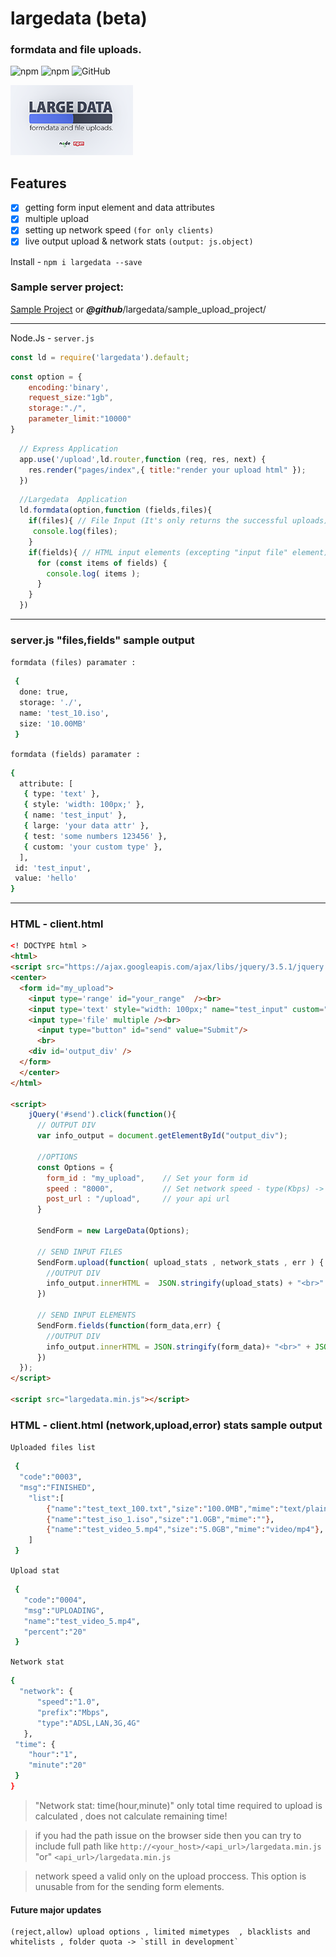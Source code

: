 # largedata (beta)
### formdata and file uploads.
![npm](https://img.shields.io/npm/v/largedata.svg?style=flat) ![npm](https://img.shields.io/npm/dt/largedata) ![GitHub](https://img.shields.io/github/license/mashape/apistatus.svg)

![logo](https://github.com/Nodeclient/largedata/blob/master/image.png)

## Features
- [x] getting form input element and data attributes
- [x] multiple upload
- [x] setting up network speed `(for only clients)`
- [x] live output upload & network stats `(output: js.object)`

Install - ```npm i largedata --save```

### Sample server project:
[Sample Project](https://git.io/JJUck) or ***@github***/largedata/sample_upload_project/

---
Node.Js -  ```server.js```

```javascript
const ld = require('largedata').default;
```
```javascript
const option = { 
    encoding:'binary', 
    request_size:"1gb",
    storage:"./", 
    parameter_limit:"10000" 
}
```

```javascript
  // Express Application
  app.use('/upload',ld.router,function (req, res, next) {
    res.render("pages/index",{ title:"render your upload html" });
  }) 
```

```javascript
  //Largedata  Application
  ld.formdata(option,function (fields,files){
    if(files){ // File Input (It's only returns the successful uploads)
     console.log(files);
    }
    if(fields){ // HTML input elements (excepting "input file" element)
      for (const items of fields) {
        console.log( items );
      }
    }
  })
```
---
### server.js "files,fields" sample output
`formdata (files) paramater :`
```bash
 {
  done: true,
  storage: './',
  name: 'test_10.iso',
  size: '10.00MB'
 }
```

`formdata (fields) paramater :`
```bash
{
  attribute: [
   { type: 'text' },
   { style: 'width: 100px;' },
   { name: 'test_input' },
   { large: 'your data attr' },
   { test: 'some numbers 123456' },
   { custom: 'your custom type' },
  ],
 id: 'test_input',
 value: 'hello'
}
```
---

### HTML - client.html
```html
<! DOCTYPE html >
<html>
<script src="https://ajax.googleapis.com/ajax/libs/jquery/3.5.1/jquery.min.js"></script>
<center>
  <form id="my_upload">
    <input type='range' id="your_range"  /><br>
    <input type='text' style="width: 100px;" name="test_input" custom="your custom type" data-large="your data attr" data-test="some numbers 123456" /><br>
    <input type='file' multiple /><br>
      <input type="button" id="send" value="Submit"/>
      <br>
    <div id='output_div' />
  </form>
  </center>
</html>

<script>
    jQuery('#send').click(function(){
      // OUTPUT DIV
      var info_output = document.getElementById("output_div");
    
      //OPTIONS
      const Options = {
        form_id : "my_upload",    // Set your form id
        speed : "8000",           // Set network speed - type(Kbps) -> 1000Kbps = 1Mbps
        post_url : "/upload",     // your api url
      }

      SendForm = new LargeData(Options);

      // SEND INPUT FILES
      SendForm.upload(function( upload_stats , network_stats , err ) {
        //OUTPUT DIV
        info_output.innerHTML =  JSON.stringify(upload_stats) + "<br>" + JSON.stringify(network_stats) +  "<br>" + JSON.stringify(err)
      })

      // SEND INPUT ELEMENTS
      SendForm.fields(function(form_data,err) {
        //OUTPUT DIV
        info_output.innerHTML = JSON.stringify(form_data)+ "<br>" + JSON.stringify(err)
      }) 
  });
</script>

<script src="largedata.min.js"></script>
```

### HTML - client.html (network,upload,error) stats sample output
`Uploaded files list`
```bash
 { 
  "code":"0003",
  "msg":"FINISHED",
    "list":[
        {"name":"test_text_100.txt","size":"100.0MB","mime":"text/plain"},
        {"name":"test_iso_1.iso","size":"1.0GB","mime":""},
        {"name":"test_video_5.mp4","size":"5.0GB","mime":"video/mp4"},
    ]
 }
```

`Upload stat`
```bash
 { 
   "code":"0004",
   "msg":"UPLOADING",
   "name":"test_video_5.mp4",
   "percent":"20"
 }
```

`Network stat`
```bash
{ 
  "network": { 
      "speed":"1.0",
	  "prefix":"Mbps",
	  "type":"ADSL,LAN,3G,4G"
   },
 "time": {
    "hour":"1",
    "minute":"20" 
 }
}
```
 > "Network stat: time(hour,minute)" only total time required to upload is calculated , does not calculate remaining time!

 > if you had the path issue on the browser side then you can try to include full path like `http://<your_host>/<api_url>/largedata.min.js` "or" `<api_url>/largedata.min.js`

> network speed a valid only on the upload proccess. This option is unusable from for the sending form elements.


#### Future major updates
	(reject,allow) upload options , limited mimetypes  , blacklists and whitelists , folder quota -> `still in development`
